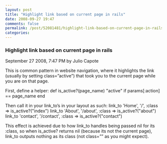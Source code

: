 ```yaml
---
layout: post
title: "Highlight link based on current page in rails"
date: 2008-09-27 19:47
comments: false
permalink: /post/52081481/highlight-link-based-on-current-page-in-rails
categories:
---
```


 ### Highlight link based on current page in rails
September 27 2008,  7:47 PM by Julio Capote

This is common pattern in website navigation, where it highlights the link (usually by setting class=”active”) that took you to the current page while you are on that page.

First, define a helper:
def is_active?(page_name)
    "active" if params[:action] == page_name
  end

Then call it in your link_to’s in your layout as such:
link_to 'Home', '/', :class => is_active?("index")
link_to 'About', '/about', :class => is_active?("about")
link_to 'contact', '/contact', :class => is_active?("contact")

This effect is achieved due to how link_to handles being passed nil for its :class, so when is_active? returns nil (because its not the current page), link_to outputs nothing as its class (not class=”” as you might expect).